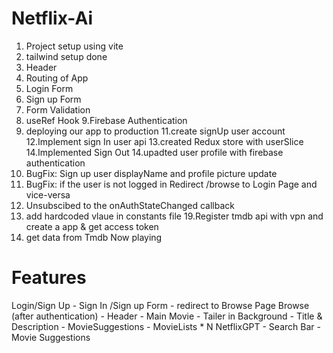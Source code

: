 

 # Netflix-Ai

1. Project setup using vite 
2. tailwind setup done
3. Header
4. Routing of App
5. Login Form
6. Sign up Form
7. Form Validation
8. useRef Hook
9.Firebase Authentication
10. deploying our app to production 
11.create signUp user account  
12.Implement sign In  user api
13.created Redux store with userSlice 
14.Implemented Sign Out 
14.upadted user profile with firebase authentication
15.  BugFix: Sign up user displayName and profile picture update
16. BugFix: if the user is not logged in Redirect /browse to Login Page and vice-versa
17. Unsubscibed to the onAuthStateChanged callback
18. add hardcoded vlaue in constants file
19.Register tmdb api with vpn and create a app & get access token 
20. get data from Tmdb Now playing 




# Features

Login/Sign Up
     - Sign In /Sign up Form
     - redirect to Browse Page
Browse (after authentication)
     - Header
     - Main Movie
             - Tailer in Background
             - Title & Description
             - MovieSuggestions
             - MovieLists * N
NetflixGPT
    - Search Bar
    - Movie Suggestions